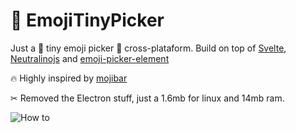 # 🤏 EmojiTinyPicker

Just a 🤏 tiny emoji picker 🤞 cross-plataform.
Build on top of [Svelte](svelte.dev/), [Neutralinojs](https://neutralino.js.org/) and [emoji-picker-element](https://github.com/nolanlawson/emoji-picker-element)

🔥 Highly inspired by [mojibar](https://github.com/muan/mojibar)

✂ Removed the Electron stuff, just a 1.6mb for linux and 14mb ram.

![How to](relative/path/to/img.jpg?raw=true "Title")
